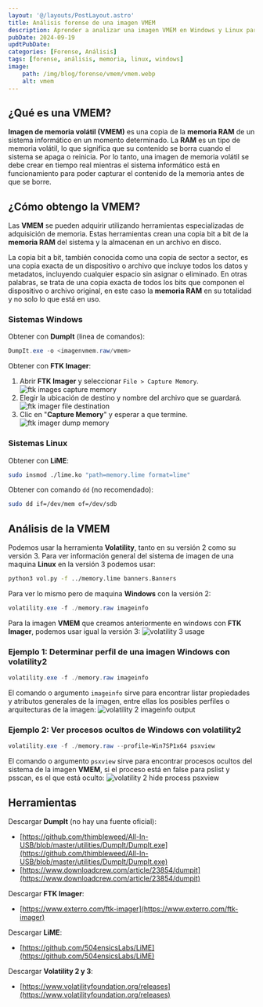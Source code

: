 ```yaml
---
layout: '@/layouts/PostLayout.astro'
title: Análisis forense de una imagen VMEM
description: Aprender a analizar una imagen VMEM en Windows y Linux para un proceso de foresen digital
pubDate: 2024-09-19
updtPubDate:
categories: [Forense, Análisis]
tags: [forense, análisis, memoria, linux, windows]
image:
    path: /img/blog/forense/vmem/vmem.webp
    alt: vmem
---
```


## ¿Qué es una VMEM?

**Imagen de memoria volátil (VMEM)** es una copia de la **memoria RAM** de un sistema informático en un momento determinado. La **RAM** es un tipo de memoria volátil, lo que significa que su contenido se borra cuando el sistema se apaga o reinicia. Por lo tanto, una imagen de memoria volátil se debe crear en tiempo real mientras el sistema informático está en funcionamiento para poder capturar el contenido de la memoria antes de que se borre.

## ¿Cómo obtengo la VMEM?

Las **VMEM** se pueden adquirir utilizando herramientas especializadas de adquisición de memoria. Estas herramientas crean una copia bit a bit de la **memoria RAM** del sistema y la almacenan en un archivo en disco.

La copia bit a bit, también conocida como una copia de sector a sector, es una copia exacta de un dispositivo o archivo que incluye todos los datos y metadatos, incluyendo cualquier espacio sin asignar o eliminado. En otras palabras, se trata de una copia exacta de todos los bits que componen el dispositivo o archivo original, en este caso la **memoria RAM** en su totalidad y no solo lo que está en uso.

### Sistemas Windows

Obtener con **DumpIt** (linea de comandos):

```powershell
DumpIt.exe -o <imagenvmem.raw/vmem>
```

Obtener con **FTK Imager**:

1. Abrir **FTK Imager** y seleccionar `File > Capture Memory`.
    ![ftk images capture memory](/img/blog/forense/vmem/ftk1.webp)
2. Elegir la ubicación de destino y nombre del archivo que se guardará.
    ![ftk imager file destination](/img/blog/forense/vmem/ftk2.webp)
3. Clic en "**Capture Memory**" y esperar a que termine.
    ![ftk imager dump memory](/img/blog/forense/vmem/ftk3.webp)

### Sistemas Linux

Obtener con **LiME**:

```bash
sudo insmod ./lime.ko "path=memory.lime format=lime"
```

Obtener con comando `dd` (no recomendado):

```bash
sudo dd if=/dev/mem of=/dev/sdb
```

## Análisis de la VMEM

Podemos usar la herramienta **Volatility**, tanto en su versión 2 como su versión 3. Para ver información general del sistema de imagen de una maquina **Linux** en la versión 3 podemos usar:

```bash
python3 vol.py -f ../memory.lime banners.Banners
```

Para ver lo mismo pero de maquina **Windows** con la versión 2:

```powershell
volatility.exe -f ./memory.raw imageinfo
```

Para la imagen **VMEM** que creamos anteriormente en windows con **FTK Imager**, podemos usar igual la versión 3:
![volatility 3 usage](/img/blog/forense/vmem/volatility3.webp)

### Ejemplo 1: Determinar perfil de una imagen Windows con volatility2

```powershell
volatility.exe -f ./memory.raw imageinfo
```

El comando o argumento `imageinfo` sirve para encontrar listar propiedades y atributos generales de la imagen, entre ellas los posibles perfiles o arquitecturas de la imagen:
![volatility 2 imageinfo output](/img/blog/forense/vmem/volatility2-imageinfo.webp)

### Ejemplo 2: Ver procesos ocultos de Windows con volatility2

```powershell
volatility.exe -f ./memory.raw --profile=Win7SP1x64 psxview
```

El comando o argumento `psxview` sirve para encontrar procesos ocultos del sistema de la imagen **VMEM**, si el proceso está en false para pslist y psscan, es el que está oculto:
![volatility 2 hide process psxview](/img/blog/forense/vmem/volatility2-psxview.webp)

## Herramientas

Descargar **DumpIt** (no hay una fuente oficial):

* [https://github.com/thimbleweed/All-In-USB/blob/master/utilities/DumpIt/DumpIt.exe](https://github.com/thimbleweed/All-In-USB/blob/master/utilities/DumpIt/DumpIt.exe)
* [https://www.downloadcrew.com/article/23854/dumpit](https://www.downloadcrew.com/article/23854/dumpit)

Descargar **FTK Imager**:

* [https://www.exterro.com/ftk-imager](https://www.exterro.com/ftk-imager)

Descargar **LiME**:

* [https://github.com/504ensicsLabs/LiME](https://github.com/504ensicsLabs/LiME)

Descargar **Volatility 2 y 3**:

* [https://www.volatilityfoundation.org/releases](https://www.volatilityfoundation.org/releases)

